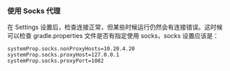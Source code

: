 ### 使用 Socks 代理

在 Settings 设置后，检查连接正常，但某些时候运行仍然会有连接错误。这时候可以检查 gradle.properties 文件是否有指定使用 socks，socks 设置应该是：

```shell
systemProp.socks.nonProxyHosts=10.20.4.20
systemProp.socks.proxyHost=127.0.0.1
systemProp.socks.proxyPort=1082
```


